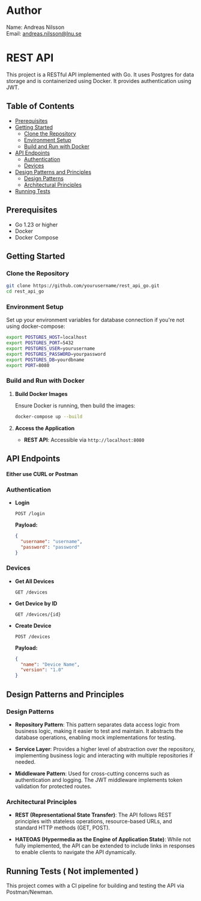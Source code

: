 # Author
Name: Andreas Nilsson <br>
Email: andreas.nilsson@lnu.se

# REST API

This project is a RESTful API implemented with Go. It uses Postgres for data storage and is containerized using Docker. 
It provides authentication using JWT.
<br>

## Table of Contents

- [Prerequisites](#prerequisites)
- [Getting Started](#getting-started)
  - [Clone the Repository](#clone-the-repository)
  - [Environment Setup](#environment-setup)
  - [Build and Run with Docker](#build-and-run-with-docker)
- [API Endpoints](#api-endpoints)
  - [Authentication](#authentication)
  - [Devices](#devices)
- [Design Patterns and Principles](#design-patterns-and-principles)
  - [Design Patterns](#design-patterns)
  - [Architectural Principles](#architectural-principles)
- [Running Tests](#running-tests)

## Prerequisites

- Go 1.23 or higher
- Docker
- Docker Compose

## Getting Started

### Clone the Repository

```bash
git clone https://github.com/yourusername/rest_api_go.git
cd rest_api_go
```

### Environment Setup

Set up your environment variables for database connection if you're not using docker-compose:

```bash
export POSTGRES_HOST=localhost
export POSTGRES_PORT=5432
export POSTGRES_USER=yourusername
export POSTGRES_PASSWORD=yourpassword
export POSTGRES_DB=yourdbname
export PORT=8080
```

### Build and Run with Docker

1. **Build Docker Images**

   Ensure Docker is running, then build the images:

   ```bash
   docker-compose up --build
   ```

2. **Access the Application**

   - **REST API**: Accessible via `http://localhost:8080`

## API Endpoints 
#### Either use CURL or Postman
### Authentication

- **Login**

  ```http
  POST /login
  ```

  **Payload:**

  ```json
  {
    "username": "username",
    "password": "password"
  }
  ```

### Devices

- **Get All Devices**

  ```http
  GET /devices
  ```

- **Get Device by ID**

  ```http
  GET /devices/{id}
  ```

- **Create Device**

  ```http
  POST /devices
  ```

  **Payload:**

  ```json
  {
    "name": "Device Name",
    "version": "1.0"
  }
  ```

## Design Patterns and Principles

### Design Patterns

- **Repository Pattern**: This pattern separates data access logic from business logic, making it easier to test and maintain. It abstracts the database operations, enabling mock implementations for testing.

- **Service Layer**: Provides a higher level of abstraction over the repository, implementing business logic and interacting with multiple repositories if needed.

- **Middleware Pattern**: Used for cross-cutting concerns such as authentication and logging. The JWT middleware implements token validation for protected routes.

### Architectural Principles

- **REST (Representational State Transfer)**: The API follows REST principles with stateless operations, resource-based URLs, and standard HTTP methods (GET, POST).

- **HATEOAS (Hypermedia as the Engine of Application State)**: While not fully implemented, the API can be extended to include links in responses to enable clients to navigate the API dynamically.


## Running Tests ( Not implemented )

This project comes with a CI pipeline for building and testing the API via Postman/Newman.
